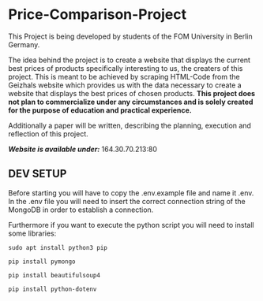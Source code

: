 # Price-Comparison-Project

This Project is being developed by students of the FOM University in Berlin Germany.

The idea behind the project is to create a website that displays the current best prices of products specifically interesting to us, the creaters of this project.
This is meant to be achieved by scraping HTML-Code from the Geizhals website which provides us with the data necessary to create a website that displays the best prices of chosen products.
**This project does not plan to commercialize under any circumstances and is solely created for the purpose of education and practical experience.**

Additionally a paper will be written, describing the planning, execution and reflection of this project.

***Website is available under:*** 164.30.70.213:80

## DEV SETUP

Before starting you will have to copy the .env.example file and name it .env. In the .env file you will need to insert the correct connection string of the MongoDB in order to establish a connection.

Furthermore if you want to execute the python script you will need to install some libraries:
```console
sudo apt install python3 pip
```
```console
pip install pymongo
```
```console
pip install beautifulsoup4
```
```console
pip install python-dotenv
```
